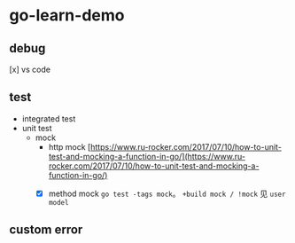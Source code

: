 # go-learn-demo

## debug

[x] vs code

## test

- integrated test
- unit test
  - mock
    - http mock [https://www.ru-rocker.com/2017/07/10/how-to-unit-test-and-mocking-a-function-in-go/](https://www.ru-rocker.com/2017/07/10/how-to-unit-test-and-mocking-a-function-in-go/)
    - [x] method mock `go test -tags mock`。 `+build mock / !mock` 见 `user model`
    

## custom error